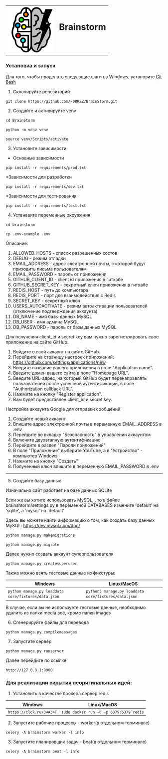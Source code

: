 <table>
  <tr>
    <td>
      <img src="assets/logo.jpg" alt="logo" width="150"/>
    </td>
    <td>
      <h1 style="padding-bottom: 40px;">Brainstorm</h1>
    </td>
  </tr>
</table>

### Установка и запуск

Для того, чтобы проделать следующие шаги на Windows, установите [Git Bash](https://gitforwindows.org/)

1. Склонируйте репозиторий

```shell
git clone https://github.com/F0RRZZ/BrainStorm.git
```
2. Создайте и активируйте venv

```shell
cd BrainStorm
```
```shell
python -m venv venv
```
```shell
source venv/Scripts/activate
``` 

3. Установите зависимости

* Основные зависимости

```shell
pip install -r requirements/prod.txt
``` 

*Зависимости для разработки

```shell
pip install -r requirements/dev.txt
```

*Зависимости для тестирования

```shell
pip install -r requirements/test.txt
```

4. Устанавите переменные окружения

```shell
cd brainstorm
```
```shell
cp .env-example .env
```

Описание:
1. ALLOWED_HOSTS - список разрешенных хостов
2. DEBUG - режим отладки
3. EMAIL_ADDRESS - адрес электронной почты, с которой будут приходить письма пользователям
4. EMAIL_PASSWORD - пароль от приложения
5. GITHUB_CLIENT_ID - client id приложения в гитхабе
6. GITHUB_SECRET_KEY - секретный ключ приложения в гитхабе
7. REDIS_HOST - путь до компьютера
8. REDIS_PORT - порт для взаимодействия с Redis
9. SECRET_KEY - секретный ключ
10. USERS_AUTOACTIVATE - режим автоактивации пользователей (отключение подтверждения аккаунта)
11. DB_NAME - имя базы данных MySQL
12. DB_USER - имя админа MySQL
13. DB_PASSWORD - пароль от базы данных MySQL


Для получения client_id и secret key вам нужно зарегистрировать свое приложение на сайте GitHub.
1. Войдите в свой аккаунт на сайте GitHub.
2. Перейдите на страницу настроек приложений: https://github.com/settings/applications/new
3. Введите название вашего приложения в поле "Application name".
4. Введите домен вашего сайта в поле "Homepage URL".
5. Введите URL-адрес, на который GitHub будет перенаправлять пользователей после успешной аутентификации, в поле "Authorization callback URL".
6. Нажмите на кнопку "Register application".
7. Вам будет предоставлен client_id и secret key.

Настройка аккаунта Google для отправки сообщений:
1. Создайте новый аккаунт
2. Впишите адрес электронной почты в переменную EMAIL_ADDRESS в .env
3. Перейдите во вкладку "Безопасность" в управлении аккаунтом
4. Включите двухэтапную аутентификацию
5. Перейдите в раздел "Пароли приложений"
6. В поле "Приложение" выберите YouTube, а в "Устройство" - компьютер Windows
7. Нажмите на кнопку "Создать"
8. Полученный ключ впишите в переменную EMAIL_PASSWORD в .env

---

5. Создайте базу данных

Изначально сайт работает на базе данных SQLite

Если же вы хотите использовать MySQL, , то в файле brainshtorm/settings.py в переменной DATABASES измените 'default' на 'sqlite', а 'mysql' на 'default'

Здесь вы можете найти информацию о том, как создать базу данных MySQL: https://dev.mysql.com/doc/

```shell
python manage.py makemigrations
```
```shell
python manage.py migrate
```

Далее нужно создать аккаунт суперпользователя

```shell
python manage.py createsuperuser
```

Также можно взять тестовые данные из фикстуры:

| Windows                                | Linux/MacOS                             |
|----------------------------------------|-----------------------------------------|
| ```python manage.py loaddata core/fixtures/data.json``` | ```python3 manage.py loaddata core/fixtures/data.json``` |

В случае, если вы не используете тестовые данные, необходимо удалить из папки media всё, кроме папки images

6. Сгенерируйте файлы для перевода

```shell
python manage.py compilemessages
``` 

7. Запустите сервер

```shell
python manage.py runserver
```

Далее перейдите по ссылке 
```
http://127.0.0.1:8000
```

### Для реализации скрытия неоригинальных идей:
1. Установить в качестве брокера сервер redis

| Windows                      | Linux/MacOS                                |
|------------------------------|--------------------------------------------|
| ```https://clck.ru/34A34T``` | ```sudo docker run -d -p 6379:6379 redis```|


2. Запустите рабочие процессы - worker(в отдельном терминале)

```shell
celery -A brainstorm worker -l info
```

3. Запустите планировщик задач - beat(в отдельном терминале)

```shell
celery -A brainstorm beat -l info
```
